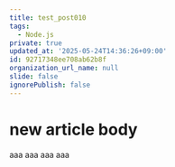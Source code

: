 ```yaml
---
title: test_post010
tags:
  - Node.js
private: true
updated_at: '2025-05-24T14:36:26+09:00'
id: 92717348ee708ab62b8f
organization_url_name: null
slide: false
ignorePublish: false
---
```

# new article body
aaa
aaa
aaa
aaa

